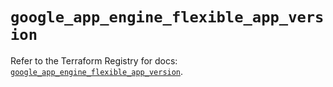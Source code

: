 # `google_app_engine_flexible_app_version`

Refer to the Terraform Registry for docs: [`google_app_engine_flexible_app_version`](https://registry.terraform.io/providers/drfaust92/google/4.16.4/docs/resources/app_engine_flexible_app_version).
